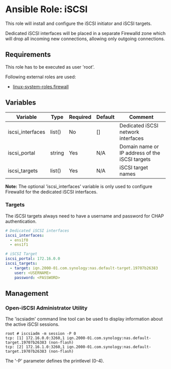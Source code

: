 # Ansible Role: iSCSI

This role will install and configure the iSCSI initiator and iSCSI targets.

Dedicated iSCSI interfaces will be placed in a separate Firewalld zone which will drop all
incoming new connections, allowing only outgoing connections.

## Requirements

This role has to be executed as user 'root'.

Following external roles are used:

  * [linux-system-roles.firewall](https://github.com/linux-system-roles/firewall)

## Variables

| Variable                        | Type   | Required | Default | Comment                                        |
|---------------------------------|--------|----------|---------|------------------------------------------------|
| iscsi_interfaces                | list() | No       | []      | Dedicated iSCSI network interfaces             |
| iscsi_portal                    | string | Yes      | N/A     | Domain name or IP address of the iSCSI targets |
| iscsi_targets                   | list() | Yes      | N/A     | iSCSI target names                             |

**Note:** The optional 'iscsi_interfaces' variable is only used to configure Firewalld for the dedicated iSCSI interfaces.

### Targets

The iSCSI targets always need to have a username and password for CHAP authentication.

```yaml
# Dedicated iSCSI interfaces
iscsi_interfaces:
  - ens1f0
  - ens1f1

# iSCSI Target
iscsi_portal: 172.16.0.0
iscsi_targets:
  - target: iqn.2000-01.com.synology:nas.default-target.19707b26383
    user: <USERNAME>
    password: <PASSWORD>
```

## Management

### Open-iSCSI Administrator Utility

The 'iscsiadm' command line tool can be used to display information about the active iSCSI sessions.

```shell
root # iscsiadm -m session -P 0
tcp: [1] 172.16.0.0:3260,1 iqn.2000-01.com.synology:nas.default-target.19707b26383 (non-flash)
tcp: [2] 172.16.1.0:3260,1 iqn.2000-01.com.synology:nas.default-target.19707b26383 (non-flash)
```

The '-P' parameter defines the printlevel (0-4). 
